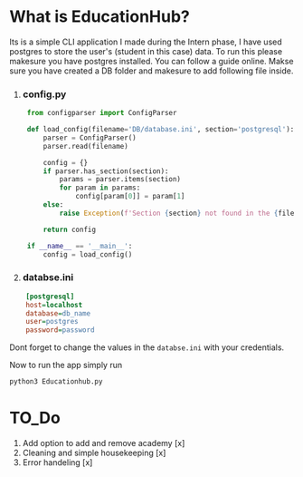 # What is EducationHub?

Its is a simple CLI application I made during the Intern phase, I have used postgres to store the user's (student in this case) data. To run this please makesure you have postgres installed.
You can follow a guide online.
Makse sure you have created a DB folder and makesure to add following file inside.

1. ### config.py

   ```python
    from configparser import ConfigParser

    def load_config(filename='DB/database.ini', section='postgresql'):
        parser = ConfigParser()
        parser.read(filename)

        config = {}
        if parser.has_section(section):
            params = parser.items(section)
            for param in params:
                config[param[0]] = param[1]
        else:
            raise Exception(f'Section {section} not found in the {filename} file')

        return config

    if __name__ == '__main__':
        config = load_config() 
    ```

2. ### databse.ini

```ini
    [postgresql]
    host=localhost
    database=db_name
    user=postgres
    password=password
```

Dont forget to change the values in the `databse.ini` with your credentials.

Now to run the app simply run

```bash
python3 Educationhub.py
```

# TO_Do

1. Add option to add and remove academy [x]
2. Cleaning and simple housekeeping [x]
3. Error handeling [x]
